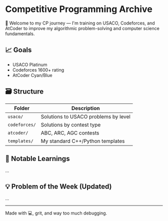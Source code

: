 # Competitive Programming Archive

👋 Welcome to my CP journey — I'm training on USACO, Codeforces, and AtCoder to improve my algorithmic problem-solving and computer science fundamentals.

## 📈 Goals
- USACO Platinum
- Codeforces 1600+ rating
- AtCoder Cyan/Blue

## 🗃️ Structure

| Folder | Description |
|--------|-------------|
| `usaco/` | Solutions to USACO problems by level |
| `codeforces/` | Solutions by contest type |
| `atcoder/` | ABC, ARC, AGC contests |
| `templates/` | My standard C++/Python templates |

## 🧠 Notable Learnings
...

## 💡 Problem of the Week (Updated)
...

---
Made with 💻, grit, and way too much debugging.
